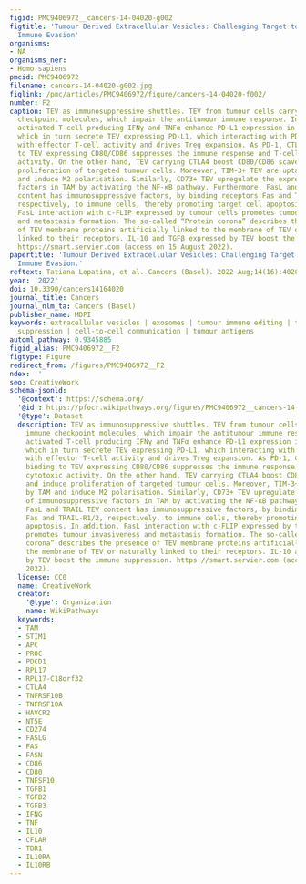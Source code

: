 ```yaml
---
figid: PMC9406972__cancers-14-04020-g002
figtitle: 'Tumour Derived Extracellular Vesicles: Challenging Target to Blunt Tumour
  Immune Evasion'
organisms:
- NA
organisms_ner:
- Homo sapiens
pmcid: PMC9406972
filename: cancers-14-04020-g002.jpg
figlink: /pmc/articles/PMC9406972/figure/cancers-14-04020-f002/
number: F2
caption: TEV as immunosuppressive shuttles. TEV from tumour cells carry various immune
  checkpoint molecules, which impair the antitumour immune response. In particular,
  activated T-cell producing IFNγ and TNFα enhance PD-L1 expression in tumour cells,
  which in turn secrete TEV expressing PD-L1, which interacting with PD-1, interferes
  with effector T-cell activity and drives Treg expansion. As PD-1, CTLA4 after binding
  to TEV expressing CD80/CD86 suppresses the immune response and T-cell-mediated cytotoxic
  activity. On the other hand, TEV carrying CTLA4 boost CD80/CD86 scavenging and induce
  proliferation of targeted tumour cells. Moreover, TIM-3+ TEV are uptaken by TAM
  and induce M2 polarisation. Similarly, CD73+ TEV upregulate the expression of immunosuppressive
  factors in TAM by activating the NF-κB pathway. Furthermore, FasL and TRAIL TEV
  content has immunosuppressive factors, by binding receptors Fas and TRAIL-R1/2,
  respectively, to immune cells, thereby promoting target cell apoptosis. In addition,
  FasL interaction with c-FLIP expressed by tumour cells promotes tumour invasiveness
  and metastasis formation. The so-called “Protein corona” describes the presence
  of TEV membrane proteins artificially linked to the membrane of TEV or naturally
  linked to their receptors. IL-10 and TGFβ expressed by TEV boost the immune suppression.
  https://smart.servier.com (access on 15 August 2022).
papertitle: 'Tumour Derived Extracellular Vesicles: Challenging Target to Blunt Tumour
  Immune Evasion.'
reftext: Tatiana Lopatina, et al. Cancers (Basel). 2022 Aug;14(16):4020.
year: '2022'
doi: 10.3390/cancers14164020
journal_title: Cancers
journal_nlm_ta: Cancers (Basel)
publisher_name: MDPI
keywords: extracellular vesicles | exosomes | tumour immune editing | tumour immune
  suppression | cell-to-cell communication | tumour antigens
automl_pathway: 0.9345885
figid_alias: PMC9406972__F2
figtype: Figure
redirect_from: /figures/PMC9406972__F2
ndex: ''
seo: CreativeWork
schema-jsonld:
  '@context': https://schema.org/
  '@id': https://pfocr.wikipathways.org/figures/PMC9406972__cancers-14-04020-g002.html
  '@type': Dataset
  description: TEV as immunosuppressive shuttles. TEV from tumour cells carry various
    immune checkpoint molecules, which impair the antitumour immune response. In particular,
    activated T-cell producing IFNγ and TNFα enhance PD-L1 expression in tumour cells,
    which in turn secrete TEV expressing PD-L1, which interacting with PD-1, interferes
    with effector T-cell activity and drives Treg expansion. As PD-1, CTLA4 after
    binding to TEV expressing CD80/CD86 suppresses the immune response and T-cell-mediated
    cytotoxic activity. On the other hand, TEV carrying CTLA4 boost CD80/CD86 scavenging
    and induce proliferation of targeted tumour cells. Moreover, TIM-3+ TEV are uptaken
    by TAM and induce M2 polarisation. Similarly, CD73+ TEV upregulate the expression
    of immunosuppressive factors in TAM by activating the NF-κB pathway. Furthermore,
    FasL and TRAIL TEV content has immunosuppressive factors, by binding receptors
    Fas and TRAIL-R1/2, respectively, to immune cells, thereby promoting target cell
    apoptosis. In addition, FasL interaction with c-FLIP expressed by tumour cells
    promotes tumour invasiveness and metastasis formation. The so-called “Protein
    corona” describes the presence of TEV membrane proteins artificially linked to
    the membrane of TEV or naturally linked to their receptors. IL-10 and TGFβ expressed
    by TEV boost the immune suppression. https://smart.servier.com (access on 15 August
    2022).
  license: CC0
  name: CreativeWork
  creator:
    '@type': Organization
    name: WikiPathways
  keywords:
  - TAM
  - STIM1
  - APC
  - PROC
  - PDCD1
  - RPL17
  - RPL17-C18orf32
  - CTLA4
  - TNFRSF10B
  - TNFRSF10A
  - HAVCR2
  - NT5E
  - CD274
  - FASLG
  - FAS
  - FASN
  - CD86
  - CD80
  - TNFSF10
  - TGFB1
  - TGFB2
  - TGFB3
  - IFNG
  - TNF
  - IL10
  - CFLAR
  - TBR1
  - IL10RA
  - IL10RB
---
```

